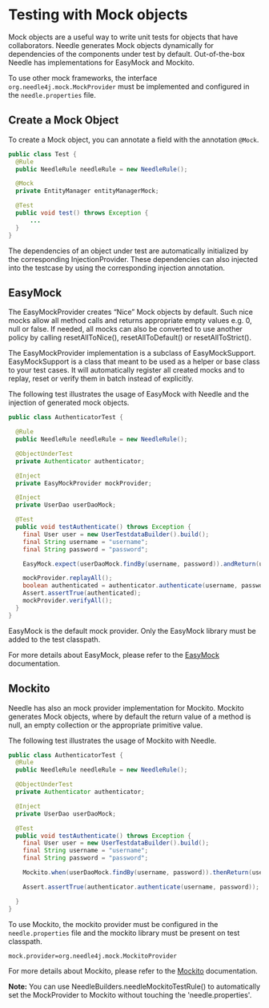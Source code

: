 # Testing with Mock objects

Mock objects are a useful way to write unit tests for objects that have
collaborators. Needle generates Mock objects dynamically for
dependencies of the components under test by default. Out-of-the-box
Needle has implementations for EasyMock and Mockito. 

To use other mock frameworks, the interface `org.needle4j.mock.MockProvider`
must be implemented and configured in the `needle.properties` file.

## Create a Mock Object

To create a Mock object, you can annotate a field with the annotation `@Mock`.

```java
public class Test {
  @Rule
  public NeedleRule needleRule = new NeedleRule();

  @Mock
  private EntityManager entityManagerMock;

  @Test
  public void test() throws Exception {
      ...
  }
}
```

The dependencies of an object under test are automatically initialized
by the corresponding InjectionProvider. These dependencies can also
injected into the testcase by using the corresponding injection
annotation.

## EasyMock

The EasyMockProvider creates “Nice” Mock objects by default. Such nice
mocks allow all method calls and returns appropriate empty values e.g.
0, null or false. If needed, all mocks can also be converted to use
another policy by calling resetAllToNice(), resetAllToDefault() or
resetAllToStrict().

The EasyMockProvider implementation is a subclass of EasyMockSupport.
EasyMockSupport is a class that meant to be used as a helper or base
class to your test cases. It will automatically register all created
mocks and to replay, reset or verify them in batch instead of
explicitly.

The following test illustrates the usage of EasyMock with Needle and the
injection of generated mock objects.

```java
public class AuthenticatorTest {

  @Rule
  public NeedleRule needleRule = new NeedleRule();

  @ObjectUnderTest
  private Authenticator authenticator;

  @Inject
  private EasyMockProvider mockProvider;

  @Inject
  private UserDao userDaoMock;

  @Test
  public void testAuthenticate() throws Exception {
    final User user = new UserTestdataBuilder().build();
    final String username = "username";
    final String password = "password";

    EasyMock.expect(userDaoMock.findBy(username, password)).andReturn(user);

    mockProvider.replayAll();
    boolean authenticated = authenticator.authenticate(username, password);
    Assert.assertTrue(authenticated);
    mockProvider.verifyAll();
  }
}
```

EasyMock is the default mock provider. Only the EasyMock library must be added to the test classpath.

For more details about EasyMock, please refer to the [EasyMock](http://easymock.org) documentation.

## Mockito

Needle has also an mock provider implementation for Mockito. Mockito
generates Mock objects, where by default the return value of a method is
null, an empty collection or the appropriate primitive value.

The following test illustrates the usage of Mockito with Needle.

```java
public class AuthenticatorTest {
  @Rule
  public NeedleRule needleRule = new NeedleRule();

  @ObjectUnderTest
  private Authenticator authenticator;

  @Inject
  private UserDao userDaoMock;

  @Test
  public void testAuthenticate() throws Exception {
    final User user = new UserTestdataBuilder().build();
    final String username = "username";
    final String password = "password";

    Mockito.when(userDaoMock.findBy(username, password)).thenReturn(user);

    Assert.assertTrue(authenticator.authenticate(username, password));

  }
}
```

To use Mockito, the mockito provider must be configured in the `needle.properties` file and the mockito library must be 
present on test classpath.

    mock.provider=org.needle4j.mock.MockitoProvider

For more details about Mockito, please refer to the [Mockito](http://mockito.org) documentation.

**Note:** You can use NeedleBuilders.needleMockitoTestRule() to automatically set the MockProvider to Mockito without 
touching the 'needle.properties'. 
